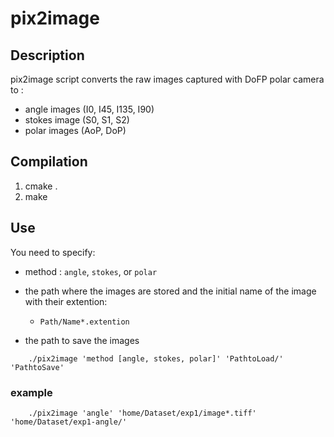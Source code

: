 # pix2image 

## Description

pix2image script converts the raw images captured with DoFP polar camera to :

* angle images (I0, I45, I135, I90)
* stokes image (S0, S1, S2)
* polar images (AoP, DoP)

##  Compilation

1. cmake .
2. make 

## Use

You need to specify:

* method : `angle`, `stokes`, or `polar`
* the path where the images are stored and the initial name of the image with their extention:
	* `Path/Name*.extention`

* the path to save the images 

```
	./pix2image 'method [angle, stokes, polar]' 'PathtoLoad/' 'PathtoSave'

```

### example 

```
	./pix2image 'angle' 'home/Dataset/exp1/image*.tiff' 'home/Dataset/exp1-angle/'

```



